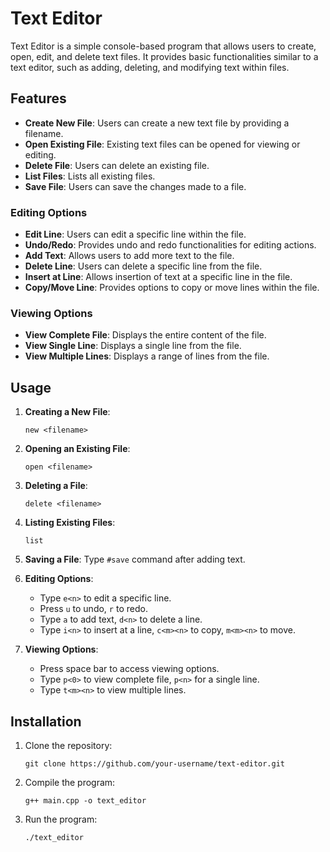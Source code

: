# Text Editor

Text Editor is a simple console-based program that allows users to create, open, edit, and delete text files. It provides basic functionalities similar to a text editor, such as adding, deleting, and modifying text within files. 

## Features

- **Create New File**: Users can create a new text file by providing a filename.
- **Open Existing File**: Existing text files can be opened for viewing or editing.
- **Delete File**: Users can delete an existing file.
- **List Files**: Lists all existing files.
- **Save File**: Users can save the changes made to a file.

### Editing Options

- **Edit Line**: Users can edit a specific line within the file.
- **Undo/Redo**: Provides undo and redo functionalities for editing actions.
- **Add Text**: Allows users to add more text to the file.
- **Delete Line**: Users can delete a specific line from the file.
- **Insert at Line**: Allows insertion of text at a specific line in the file.
- **Copy/Move Line**: Provides options to copy or move lines within the file.

### Viewing Options

- **View Complete File**: Displays the entire content of the file.
- **View Single Line**: Displays a single line from the file.
- **View Multiple Lines**: Displays a range of lines from the file.

## Usage

1. **Creating a New File**: 
    ```
    new <filename>
    ```

2. **Opening an Existing File**: 
    ```
    open <filename>
    ```

3. **Deleting a File**: 
    ```
    delete <filename>
    ```

4. **Listing Existing Files**: 
    ```
    list
    ```

5. **Saving a File**: 
    Type `#save` command after adding text.

6. **Editing Options**: 
    - Type `e<n>` to edit a specific line.
    - Press `u` to undo, `r` to redo.
    - Type `a` to add text, `d<n>` to delete a line.
    - Type `i<n>` to insert at a line, `c<m><n>` to copy, `m<m><n>` to move.

7. **Viewing Options**: 
    - Press space bar to access viewing options.
    - Type `p<0>` to view complete file, `p<n>` for a single line.
    - Type `t<m><n>` to view multiple lines.

## Installation

1. Clone the repository:
    ```
    git clone https://github.com/your-username/text-editor.git
    ```

2. Compile the program:
    ```
    g++ main.cpp -o text_editor
    ```

3. Run the program:
    ```
    ./text_editor
    ```
